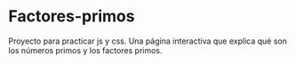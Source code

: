 # Factores-primos
Proyecto para practicar js y css. Una página interactiva que explica qué son los números primos y  los factores primos.
